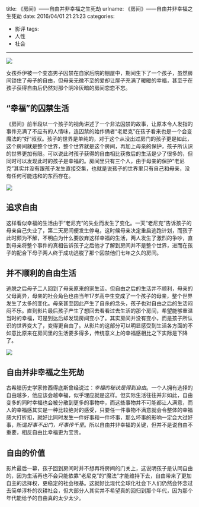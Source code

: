 title: 《房间》——自由并非幸福之生死劫
urlname: 《房间》——自由并非幸福之生死劫
date: 2016/04/01 21:21:23
categories:
- 影评
tags:
- 人性
- 社会

---
![](https://image.covertness.cn/fangjian_p2309460177.jpg)

女孩乔伊被一个变态男子囚禁在自家后院的棚屋中，期间生下了一个孩子，虽然房间锁住了母子的自由，但母亲无微不至的爱却让屋子充满了暖暖的幸福，甚至于在孩子获得自由后仍然对那个阴冷灰暗的房间恋恋不忘。
<!-- more -->

## “幸福”的囚禁生活
《房间》前半段以一个孩子的视角讲述了一个非法囚禁的故事，让原本令人发指的事件充满了不应有的人情味，连囚禁的始作俑者“老尼克”在孩子看来也是一个会变魔法的“好”叔叔。孩子的世界是单纯的，对于这个从没出过房门的孩子更是如此，这个房间就是整个世界，整个世界就是这个房间，再加上母亲的保护，孩子所认识的世界更加有限。可以说此时孩子获得的自由相比获救后的生活是少了很多的，但同时可以发现此时的孩子是幸福的。房间里只有三个人，由于母亲的保护“老尼克”其实并没有跟孩子发生直接交集，也就是说孩子的世界里只有自己和母亲，没有任何可能违和的东西存在。

![](https://image.covertness.cn/fangjian_p2303632102.jpg)

## 追求自由
这样看似幸福的生活由于“老尼克”的失业而发生了变化。一天“老尼克”告诉孩子的母亲自己失业了，第二天房间便发生停电，这时候母亲决定重启逃跑计划，而孩子此时颇为不解，不明白为什么要放弃这样幸福的生活，两人发生了激烈的争吵，直到母亲将整个事件的真相告诉孩子之后他才了解到房间并不是整个世界，进而在孩子的配合下母子两人终于成功逃脱了那个囚禁他们七年之久的房间。

## 并不顺利的自由生活
逃脱之后母子二人回到了母亲原来的家生活。但自由之后的生活并不顺利，母亲的父母离异，母亲的社会角色也由当年17岁高中生变成了一个孩子的母亲，整个世界发生了太多的变化。母亲甚至因此产生了自杀的念头，孩子也对自由之后的生活闷闷不乐。直到影片最后孩子产生了想回去看看过去生活的那个房间，希望能够重温当时的幸福，可是到达后却发现房间变小了。其实房间并没有变小，而是孩子所认识的世界变大了，变得更自由了。从影片的这部分可以明显感受到生活各方面的不如意比原来在房间里的生活要多得多，传统意义上的幸福感相比之下实际是下降了。

![](https://image.covertness.cn/fangjian_p2301566126.jpg)

## 自由并非幸福之生死劫
古希腊历史学家修西得底斯曾经说过：*幸福的秘诀是得到自由*。一个人拥有选择的自由越多，他应该会越幸福，似乎理应就是这样。但实际生活往往并非如此，自由变多的同时幸福也会被分散到更多的事物中，而这些事物并不可能都让人满意，而人的幸福感其实是一种比较绝对的感受，只要任一件事物不满意就会令整体的幸福感大打折扣，就好比同时发生一件好事和一件坏事，那么坏事的影响一定会大过好事，所谓*好事不出门，坏事传千里*。所以自由并非幸福的关键，但并不是说自由不重要，相反自由比幸福更为宝贵。

## 自由的价值
影片最后一幕，孩子回到房间时并不想再将房间的门关上，这说明孩子是认同自由的，因为生活再也不会只能依靠“老尼克”的“魔法”才能维持下去，自由带来了更加自主的选择权，更稳定的社会根基。这就好比现代全球化社会下人们仍然会怀念过去简单淳朴的农耕社会，但大部分人其实并不希望真的回归到那个年代，因为那个年代能给予的自由真的太少太少。
